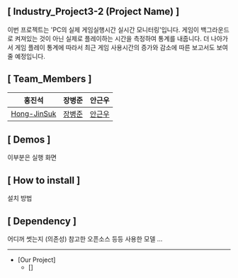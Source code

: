 ## [ Industry_Project3-2 (Project Name) ]

이번 프로젝트는 'PC의 실제 게임실행시간 실시간 모니터링'입니다. 게임이 백그라운드로 켜져있는 것이 아닌 실제로 플레이하는 시간을 측정하여 통계를 내줍니다.
더 나아가서 게임 플레이 통계에 따라서 최근 게임 사용시간의 증가와 감소에 따른 보고서도 보여줄 예정입니다.

## [ Team_Members ]
|홍진석|장병준|안근우|
|---|---|---|
|[Hong-JinSuk](https://github.com/Hong-JinSuk)|[장병준](https://github.com/ID)|[안근우](https://github.com/ID)|


## [ Demos ]

이부분은 실행 화면

## [ How to install ]

설치 방법

## [ Dependency ]

어디꺼 썻는지 (의존성)
참고한 오픈소스 등등
사용한 모델 ... 

-------------------

* [Our Project]
  * []
